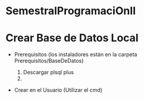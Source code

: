 # SemestralProgramaciOnII

# Crear Base de Datos Local

- Prerequisitos (los instaladores están en la carpeta Prerequisitos/BaseDeDatos)

  1. Descargar plsql plus
  2.

- Crear en el Usuario (Utilizar el cmd)
